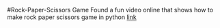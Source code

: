 #Rock-Paper-Scissors Game
Found a fun video online that shows how to make rock paper scissors game in python
[link](https://www.youtube.com/watch?v=23vCap6iYSs)
